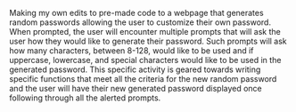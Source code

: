 Making my own edits to pre-made code to a webpage that generates random passwords allowing the user to customize their own password. When prompted, the user will encounter multiple prompts that will ask the user how they would like to generate their password. Such prompts will ask how many characters, between 8-128, would like to be used and if uppercase, lowercase, and special characters would like to be used in the generated password. 
This specific activity is geared towards writing specific functions that meet all the criteria for the new random password and the user will have their new generated password displayed once following through all the alerted prompts.
